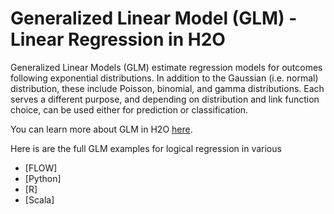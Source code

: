 # Generalized Linear Model  (GLM) - Linear Regression in H2O  # 

Generalized Linear Models (GLM) estimate regression models for outcomes following exponential distributions. In addition to the Gaussian (i.e. normal) distribution, these include Poisson, binomial, and gamma distributions. Each serves a different purpose, and depending on distribution and link function choice, can be used either for prediction or classification.

You can learn more about GLM in H2O [here](http://docs.h2o.ai/h2o/latest-stable/h2o-docs/data-science/glm.html).

Here is are the full GLM examples for logical regression in various 

- [FLOW]
- [Python]
- [R]
- [Scala]


